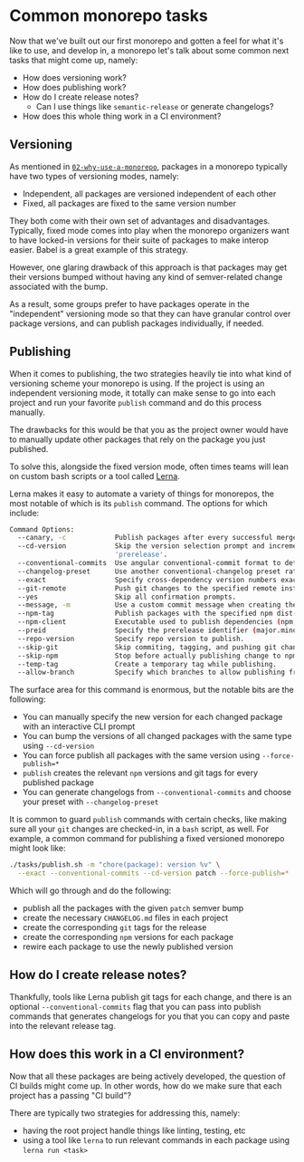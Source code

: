 # Common monorepo tasks

Now that we've built out our first monorepo and gotten a feel for what it's like
to use, and develop in, a monorepo let's talk about some common next tasks that
might come up, namely:

- How does versioning work?
- How does publishing work?
- How do I create release notes?
  - Can I use things like `semantic-release` or generate changelogs?
- How does this whole thing work in a CI environment?

## Versioning

As mentioned in [`02-why-use-a-monorepo`](../02-why-use-a-monorepo), packages in
a monorepo typically have two types of versioning modes, namely:

- Independent, all packages are versioned independent of each other
- Fixed, all packages are fixed to the same version number

They both come with their own set of advantages and disadvantages. Typically,
fixed mode comes into play when the monorepo organizers want to have locked-in
versions for their suite of packages to make interop easier. Babel is a great
example of this strategy.

However, one glaring drawback of this approach is that packages may get their
versions bumped without having any kind of semver-related change associated with
the bump.

As a result, some groups prefer to have packages operate in the "independent"
versioning mode so that they can have granular control over package versions,
and can publish packages individually, if needed.

## Publishing

When it comes to publishing, the two strategies heavily tie into what kind of
versioning scheme your monorepo is using. If the project is using an independent
versioning mode, it totally can make sense to go into each project and run your
favorite `publish` command and do this process manually.

The drawbacks for this would be that you as the project owner would have to
manually update other packages that rely on the package you just published.

To solve this, alongside the fixed version mode, often times teams will lean on
custom bash scripts or a tool called [Lerna](https://lernajs.io).

Lerna makes it easy to automate a variety of things for monorepos, the most
notable of which is its `publish` command. The options for which include:

```bash
Command Options:
  --canary, -c            Publish packages after every successful merge using the sha as part of the tag.                                 [default: alpha]
  --cd-version            Skip the version selection prompt and increment semver: 'major', 'minor', 'patch', 'premajor', 'preminor', 'prepatch', or
                          'prerelease'.                                                                                                           [string]
  --conventional-commits  Use angular conventional-commit format to determine version bump and generate CHANGELOG.                               [boolean]
  --changelog-preset      Use another conventional-changelog preset rather than angular.                                                          [string]
  --exact                 Specify cross-dependency version numbers exactly rather than with a caret (^).                                         [boolean]
  --git-remote            Push git changes to the specified remote instead of 'origin'.                                         [string] [default: origin]
  --yes                   Skip all confirmation prompts.                                                                                         [boolean]
  --message, -m           Use a custom commit message when creating the publish commit.                                                           [string]
  --npm-tag               Publish packages with the specified npm dist-tag                                                                        [string]
  --npm-client            Executable used to publish dependencies (npm, yarn, pnpm, ...)                                                          [string]
  --preid                 Specify the prerelease identifier (major.minor.patch-pre).                                                              [string]
  --repo-version          Specify repo version to publish.                                                                                        [string]
  --skip-git              Skip commiting, tagging, and pushing git changes.                                                                      [boolean]
  --skip-npm              Stop before actually publishing change to npm.                                                                         [boolean]
  --temp-tag              Create a temporary tag while publishing.                                                                               [boolean]
  --allow-branch          Specify which branches to allow publishing from
```

The surface area for this command is enormous, but the notable bits are the
following:

- You can manually specify the new version for each changed package with an
  interactive CLI prompt
- You can bump the versions of all changed packages with the same type using
  `--cd-version`
- You can force publish all packages with the same version using
  `--force-publish=*`
- `publish` creates the relevant `npm` versions and git tags for every published
  package
- You can generate changelogs from `--conventional-commits` and choose your
  preset with `--changelog-preset`

It is common to guard `publish` commands with certain checks, like making sure
all your `git` changes are checked-in, in a `bash` script, as well. For example,
a common command for publishing a fixed versioned monorepo might look like:

```bash
./tasks/publish.sh -m "chore(package): version %v" \
  --exact --conventional-commits --cd-version patch --force-publish=*
```

Which will go through and do the following:

- publish all the packages with the given `patch` semver bump
- create the necessary `CHANGELOG.md` files in each project
- create the corresponding `git` tags for the release
- create the corresponding `npm` versions for each package
- rewire each package to use the newly published version

## How do I create release notes?

Thankfully, tools like Lerna publish git tags for each change, and there is an
optional `--conventional-commits` flag that you can pass into publish commands
that generates changelogs for you that you can copy and paste into the relevant
release tag.

## How does this work in a CI environment?

Now that all these packages are being actively developed, the question of CI
builds might come up. In other words, how do we make sure that each project has
a passing "CI build"?

There are typically two strategies for addressing this, namely:

- having the root project handle things like linting, testing, etc
- using a tool like `lerna` to run relevant commands in each package using
  `lerna run <task>`

